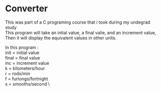 # Converter

This was part of a C programing course that i took during my undegrad study \
This program will take an intial value, a final valie, and an increment value,
Then it will display the equivalent values in other units.


 In this program : \
init = initial value \
final = final value \
inc = increment value \
k = kilometers/hour \
r = rods/min \
f = furlongs/fortnight \
s = smooths/second \
